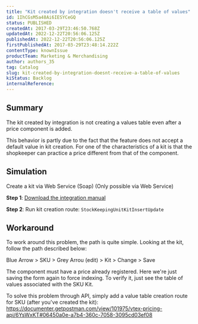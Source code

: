 ```yaml
---
title: "Kit created by integration doesn't receive a table of values"
id: 1IhCGsM5a48Ai6IESYCeGQ
status: PUBLISHED
createdAt: 2017-03-29T23:46:50.768Z
updatedAt: 2022-12-22T20:56:06.125Z
publishedAt: 2022-12-22T20:56:06.125Z
firstPublishedAt: 2017-03-29T23:48:14.222Z
contentType: knownIssue
productTeam: Marketing & Merchandising
author: authors_35
tag: Catalog
slug: kit-created-by-integration-doesnt-receive-a-table-of-values
kiStatus: Backlog
internalReference: 
---
```


## Summary

The kit created by integration is not creating a values table even after a price component is added. 

This behavior is partly due to the fact that the feature does not accept a default value in kit creation. For one of the characteristics of a kit is that the shopkeeper can practice a price different from that of the component.

## Simulation

Create a kit via Web Service (Soap) (Only possible via Web Service)

**Step 1**:
[Download the integration manual](https://help.vtex.com/en/tutorial/manual-of-classes-and-methods-used-on-webservice)

**Step 2**:
Run kit creation route: `StockKeepingUnitKitInsertUpdate`

## Workaround

To work around this problem, the path is quite simple. Looking at the kit, follow the path described below:

Blue Arrow > SKU > Grey Arrou (edit) > Kit > Change > Save

The component must have a price already registered. Here we're just saving the form again to force indexing. To verify it, just see the table of values associated with the SKU Kit.

To solve this problem through API, simply add a value table creation route for SKU (after you've created the kit): https://documenter.getpostman.com/view/101975/vtex-pricing-api/6YsWxKT#06450a0e-a7b4-360c-7058-3095cd03ef08

